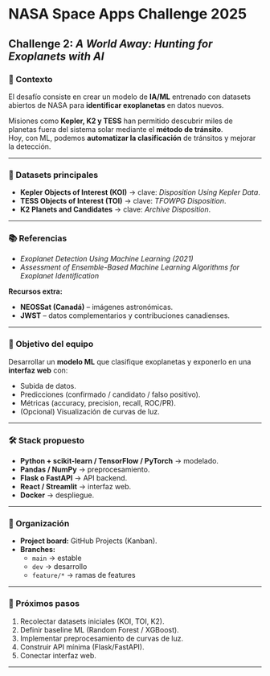 # NASA Space Apps Challenge 2025  
## Challenge 2: *A World Away: Hunting for Exoplanets with AI*

### 🚀 Contexto
El desafío consiste en crear un modelo de **IA/ML** entrenado con datasets abiertos de NASA para **identificar exoplanetas** en datos nuevos.  

Misiones como **Kepler, K2 y TESS** han permitido descubrir miles de planetas fuera del sistema solar mediante el **método de tránsito**.  
Hoy, con ML, podemos **automatizar la clasificación** de tránsitos y mejorar la detección.

---

### 📂 Datasets principales
- **Kepler Objects of Interest (KOI)** → clave: *Disposition Using Kepler Data*.  
- **TESS Objects of Interest (TOI)** → clave: *TFOWPG Disposition*.  
- **K2 Planets and Candidates** → clave: *Archive Disposition*.  

---

### 📚 Referencias
- *Exoplanet Detection Using Machine Learning (2021)*  
- *Assessment of Ensemble-Based Machine Learning Algorithms for Exoplanet Identification*  

**Recursos extra:**  
- **NEOSSat (Canadá)** – imágenes astronómicas.  
- **JWST** – datos complementarios y contribuciones canadienses.  

---

### 🎯 Objetivo del equipo
Desarrollar un **modelo ML** que clasifique exoplanetas y exponerlo en una **interfaz web** con:
- Subida de datos.  
- Predicciones (confirmado / candidato / falso positivo).  
- Métricas (accuracy, precision, recall, ROC/PR).  
- (Opcional) Visualización de curvas de luz.  

---

### 🛠️ Stack propuesto
- **Python + scikit-learn / TensorFlow / PyTorch** → modelado.  
- **Pandas / NumPy** → preprocesamiento.  
- **Flask o FastAPI** → API backend.  
- **React / Streamlit** → interfaz web.  
- **Docker** → despliegue.  

---

### 👥 Organización
- **Project board:** GitHub Projects (Kanban).  
- **Branches:**  
  - `main` → estable  
  - `dev` → desarrollo  
  - `feature/*` → ramas de features  

---

### 📌 Próximos pasos
1. Recolectar datasets iniciales (KOI, TOI, K2).  
2. Definir baseline ML (Random Forest / XGBoost).  
3. Implementar preprocesamiento de curvas de luz.  
4. Construir API mínima (Flask/FastAPI).  
5. Conectar interfaz web.  

---
